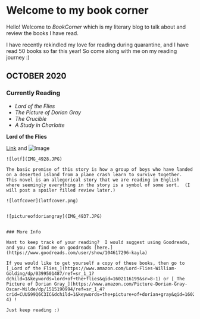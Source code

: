 # Welcome to my book corner

Hello!  Welcome to _BookCorner_ which is my literary blog to talk about and review the books I have read.  

I have recently rekindled my love for reading during quarantine, and I have read 50 books so far this year!  So come along with me on my reading journey :)

## OCTOBER 2020

### Currently Reading

- _Lord of the Flies_
- _The Picture of Dorian Gray_
- _The Crucible_
- _A Study in Charlotte_

**Lord of the Flies**

[Link](url) and ![Image](src)
```
![lotf](IMG_4928.JPG)

The basic premise of this story is how a group of boys who have landed on a deserted island from a plane crash learn to survive together.  This novel is an allegorical story that we are reading in English where seemingly everything in the story is a symbol of some sort.  (I will post a spoiler filled review later.)

![lotfcover](lotfcover.png)


![pictureofdoriangray](IMG_4937.JPG)


### More Info

Want to keep track of your reading?  I would suggest using Goodreads, and you can find me on goodreads [here.](https://www.goodreads.com/user/show/104617296-kayla)  

If you would like to get yourself a copy of these books, then go to [_Lord of the Flies_](https://www.amazon.com/Lord-Flies-William-Golding/dp/0399501487/ref=sr_1_1?dchild=1&keywords=lord+of+the+flies&qid=1602116199&sr=8-1) or [_The Picture of Dorian Gray_](https://www.amazon.com/Picture-Dorian-Gray-Oscar-Wilde/dp/1515190994/ref=sr_1_4?crid=CUUS99Q6C3IC&dchild=1&keywords=the+picture+of+dorian+gray&qid=1602116259&sprefix=the+picture+of+dorian+g%2Caps%2C264&sr=8-4) !

Just keep reading :)
